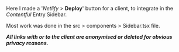 
Here I made a '*Netlify* > **Deploy**' button for a client, to integrate in the *Contentful* Entry Sidebar.

Most work was done in the src > components > Sidebar.tsx file. 

***All links with or to the client are anonymised or deleted for obvious privacy reasons.***

 
